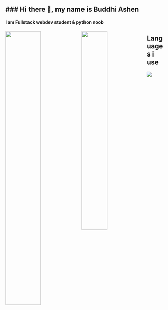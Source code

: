 ## ### Hi there 👋, my name is Buddhi Ashen
#### I am Fullstack webdev student & python noob
<img align="left" width="47%" src="https://github-readme-stats.vercel.app/api?username=buddhiashen&show_icons=true&theme=dracula&include_all_commits=true&count_private=true" />
<img align="left" width="40%" src="https://github-readme-stats.vercel.app/api/top-langs/?username=buddhiashen&layout=compact&langs_count=7&theme=dracula" />

  
## Languages i use
<img src="https://img.shields.io/badge/html5-%23E34F26.svg?style=for-the-badge&logo=html5&logoColor=white" />
<img src="" />
<img src="" />
<img src="" />
<img src="" />
<img src="" />
<img src="" />
<img src="" />
<img src="" />
 

